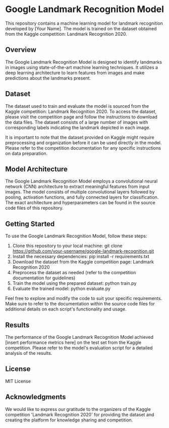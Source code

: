 # Google Landmark Recognition Model

This repository contains a machine learning model for landmark recognition developed by [Your Name]. The model is trained on the dataset obtained from the Kaggle competition: Landmark Recognition 2020.

## Overview

The Google Landmark Recognition Model is designed to identify landmarks in images using state-of-the-art machine learning techniques. It utilizes a deep learning architecture to learn features from images and make predictions about the landmarks present.

## Dataset

The dataset used to train and evaluate the model is sourced from the Kaggle competition: Landmark Recognition 2020. To access the dataset, please visit the competition page and follow the instructions to download the data files. The dataset consists of a large number of images with corresponding labels indicating the landmark depicted in each image.

It is important to note that the dataset provided on Kaggle might require preprocessing and organization before it can be used directly in the model. Please refer to the competition documentation for any specific instructions on data preparation.

## Model Architecture

The Google Landmark Recognition Model employs a convolutional neural network (CNN) architecture to extract meaningful features from input images. The model consists of multiple convolutional layers followed by pooling, activation functions, and fully connected layers for classification. The exact architecture and hyperparameters can be found in the source code files of this repository.

## Getting Started

To use the Google Landmark Recognition Model, follow these steps:

1. Clone this repository to your local machine: git clone https://github.com/your-username/google-landmark-recognition.git
2. Install the necessary dependencies: pip install -r requirements.txt
3. Download the dataset from the Kaggle competition page: Landmark Recognition 2020
4. Preprocess the dataset as needed (refer to the competition documentation for guidelines)
5. Train the model using the prepared dataset: python train.py
6. Evaluate the trained model: python evaluate.py

Feel free to explore and modify the code to suit your specific requirements. Make sure to refer to the documentation within the source code files for additional details on each script's functionality and usage.

## Results

The performance of the Google Landmark Recognition Model achieved [insert performance metrics here] on the test set from the Kaggle competition. Please refer to the model's evaluation script for a detailed analysis of the results.

## License

MIT License

## Acknowledgments

We would like to express our gratitude to the organizers of the Kaggle competition 'Landmark Recognition 2020' for providing the dataset and creating the platform for knowledge sharing and competition.
